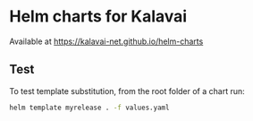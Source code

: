 # Helm charts for Kalavai

Available at https://kalavai-net.github.io/helm-charts

## Test

To test template substitution, from the root folder of a chart run:

```bash
helm template myrelease . -f values.yaml
```